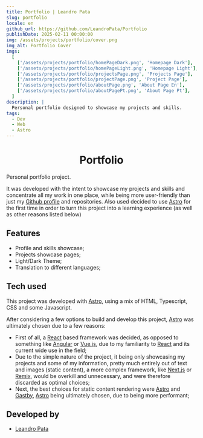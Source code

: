 ```yaml
---
title: Portfolio | Leandro Pata
slug: portfolio
locale: en
github_url: https://github.com/LeandroPata/Portfolio
publishDate: 2025-02-11 00:00:00
img: /assets/projects/portfolio/cover.png
img_alt: Portfolio Cover
imgs:
  [
    ['/assets/projects/portfolio/homePageDark.png', 'Homepage Dark'],
    ['/assets/projects/portfolio/homePageLight.png', 'Homepage Light'],
    ['/assets/projects/portfolio/projectsPage.png', 'Projects Page'],
    ['/assets/projects/portfolio/projectPage.png', 'Project Page'],
    ['/assets/projects/portfolio/aboutPage.png', 'About Page En'],
    ['/assets/projects/portfolio/aboutPagePt.png', 'About Page Pt'],
  ]
description: |
  Personal portfolio designed to showcase my projects and skills.
tags:
  - Dev
  - Web
  - Astro
---
```


<h1 style='text-align: center;'>Portfolio</h1>

Personal portfolio project.

It was developed with the intent to showcase my projects and skills and concentrate all my work in one place, while being more user-friendly than just my <a href='https://github.com/LeandroPata' target=_blank>Github profile</a> and repositories. Also used decided to use <a href="https://astro.build/" target=_blank>Astro</a> for the first time in order to turn this project into a learning experience (as well as other reasons listed below)

## Features

- Profile and skills showcase;
- Projects showcase pages;
- Light/Dark Theme;
- Translation to different languages;

<!-- <p align='middle'>
  <img align='top' src='/assets/projects/portfolio/homePageDark.png' alt = 'HomePageDark' width=190>
  <img align='top' src='/assets/projects/portfolio/homePageLight.png' alt = 'HomePageLight' width=190>
  <img align='top' src='/assets/projects/portfolio/projectsPage.png' alt = 'ProjectsPage' width=190>
  <img align='top' src='/assets/projects/portfolio/aboutPage.png' alt = 'AboutPage' width=190>
</p> -->

## Tech used

This project was developed with <a href="https://astro.build/" target=_blank>Astro</a>, using a mix of HTML, Typescript, CSS and some Javascript.

After considering a few options to build and develop this project, <a href="https://astro.build/" target=_blank>Astro</a> was ultimately chosen due to a few reasons:

- First of all, a <a href="https://react.dev/" target=_blank>React</a> based framework was decided, as opposed to something like <a href="https://angular.dev/" target=_blank>Angular</a> or <a href="https://vuejs.org/" target=_blank>Vue.js</a>, due to my familiarity to <a href="https://react.dev/" target=_blank>React</a> and its current wide use in the field;
- Due to the simple nature of the project, it being only showcasing my projects and some of my information, pretty much entirely out of text and images (static content), a more complex framework, like <a href="https://nextjs.org/" target=_blank>Next.js</a> or <a href="https://remix.run/" target=_blank>Remix</a>, would be overkill and unnecessary, and were therefore discarded as optimal choices;
- Next, the best choices for static content rendering were <a href="https://astro.build/" target=_blank>Astro</a> and <a href="https://www.gatsbyjs.com/" target=_blank>Gastby</a>, <a href="https://astro.build/" target=_blank>Astro</a> being ultimately chosen, due to being more performant;

## Developed by

- [Leandro Pata](/about/)
